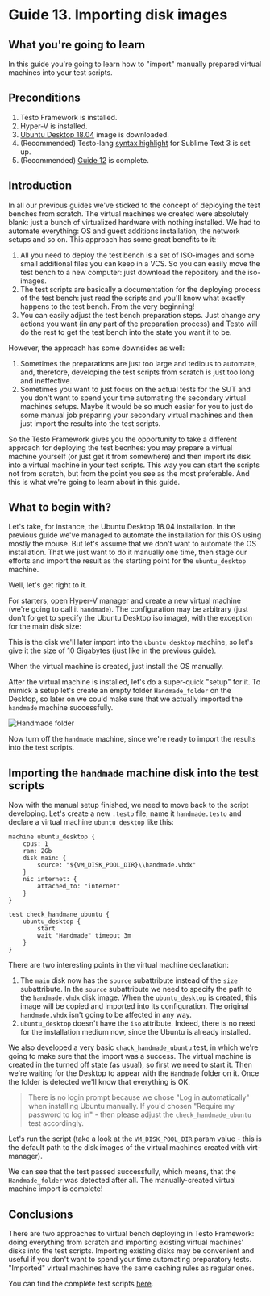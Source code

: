 # Guide 13. Importing disk images

## What you're going to learn

In this guide you're going to learn how to "import" manually prepared virtual machines into your test scripts.

## Preconditions

1. Testo Framework is installed.
2. Hyper-V is installed.
3. [Ubuntu Desktop 18.04](https://releases.ubuntu.com/18.04.4/ubuntu-18.04.4-desktop-amd64.iso) image is downloaded.
4. (Recommended) Testo-lang [syntax highlight](/en/docs/getting_started/getting_started#setting-up-testo-lang-syntax-highlighting) for Sublime Text 3 is set up.
5. (Recommended) [Guide 12](12_mouse) is complete.

## Introduction

In all our previous guides we've sticked to the concept of deploying the test benches from scratch. The virtual machines we created were absolutely blank: just a bunch of virtualized hardware with nothing installed. We had to automate everything: OS and guest additions installation, the network setups and so on. This approach has some great benefits to it:
1. All you need to deploy the test bench is a set of ISO-images and some small additional files you can keep in a VCS. So you can easily move the test bench to a new computer: just download the repository and the iso-images.
2. The test scripts are basically a documentation for the deploying process of the test bench: just read the scripts and you'll know what exactly happens to the test bench. From the very beginning!
3. You can easily adjust the test bench preparation steps. Just change any actions you want (in any part of the preparation process) and Testo will do the rest to get the test bench into the state you want it to be.

However, the approach has some downsides as well:
1. Sometimes the preparations are just too large and tedious to automate, and, therefore, developing the test scripts from scratch is just too long and ineffective.
2. Sometimes you want to just focus on the actual tests for the SUT and you don't want to spend your time automating the secondary virtual machines setups. Maybe it would be so much easier for you to just do some manual job preparing your secondary virtual machines and then just import the results into the test scripts.

So the Testo Framework gives you the opportunity to take a different approach for deploying the test becnhes: you may prepare a virtual machine yourself (or just get it from somewhere) and then import its disk into a virtual machine in your test scripts. This way you can start the scripts not from scratch, but from the point you see as the most preferable. And this is what we're going to learn about in this guide.

## What to begin with?

Let's take, for instance, the Ubuntu Desktop 18.04 installation. In the previous guide we've managed to automate the installation for this OS using mostly the mouse. But let's assume that we don't want to automate the OS installation. That we just want to do it manually one time, then stage our efforts and import the result as the starting point for the `ubuntu_desktop` machine.

Well, let's get right to it.

For starters, open Hyper-V manager and create a new virtual machine (we're going to call it `handmade`). The configuration may be arbitrary (just don't forget to specify the Ubuntu Desktop iso image), with the exception for the main disk size:

This is the disk we'll later import into the `ubuntu_desktop` machine, so let's give it the size of 10 Gigabytes (just like in the previous guide).

When the virtual machine is created, just install the OS manually.

After the virtual machine is installed, let's do a super-quick "setup" for it. To mimick a setup let's create an empty folder `Handmade_folder` on the Desktop, so later on we could make sure that we actually imported the `handmade` machine successfully.

![Handmade folder](/static/docs/tutorials/hyperv/13_disks_import/Handmade_folder.png)

Now turn off the `handmade` machine, since we're ready to import the results into the test scripts.

## Importing the `handmade` machine disk into the test scripts

Now with the manual setup finished, we need to move back to the script developing. Let's create a new `.testo` file, name it `handmade.testo` and declare a virtual machine `ubuntu_desktop` like this:

```testo
machine ubuntu_desktop {
	cpus: 1
	ram: 2Gb
	disk main: {
		source: "${VM_DISK_POOL_DIR}\\handmade.vhdx"
	}
	nic internet: {
		attached_to: "internet"
	}
}

test check_handmane_ubuntu {
	ubuntu_desktop {
		start
		wait "Handmade" timeout 3m
	}
}
```

There are two interesting points in the virtual machine declaration:
1. The `main` disk now has the `source` subattribute instead of the `size` subattribute. In the `source` subattribute we need to specify the path to the `handmade.vhdx` disk image. When the `ubuntu_desktop` is created, this image will be copied and imported into its configuration. The original `handmade.vhdx` isn't going to be affected in any way.
2. `ubuntu_desktop` doesn't have the `iso` attribute. Indeed, there is no need for the installation medium now, since the Ubuntu is already installed.

We also developed a very basic `chack_handmade_ubuntu` test, in which we're going to make sure that the import was a success. The virtual machine is created in the turned off state (as usual), so first we need to start it. Then we're waiting for the Desktop to appear with the `Handmade` folder on it. Once the folder is detected we'll know that everything is OK.

> There is no login prompt because we chose "Log in automatically" when installing Ubuntu manually. If you'd chosen "Require my password to log in" - then please adjust the `check_handmade_ubuntu` test accordingly.

Let's run the script (take a look at the `VM_DISK_POOL_DIR` param value - this is the default path to the disk images of the virtual machines created with virt-manager).

<Asset id="terminal1"/>

We can see that the test passed successfully, which means, that the `Handmade_folder` was detected after all. The manually-created virtual machine import is complete!

## Conclusions

There are two approaches to virtual bench deploying in Testo Framework: doing everything from scratch and importing existing virtual machines' disks into the test scripts. Importing existing disks may be convenient and useful if you don't want to spend your time automating preparatory tests. "Imported" virtual machines have the same caching rules as regular ones.

You can find the complete test scripts [here](https://github.com/testo-lang/testo-tutorials/tree/master/hyperv/13%20-%20disks%20import).
